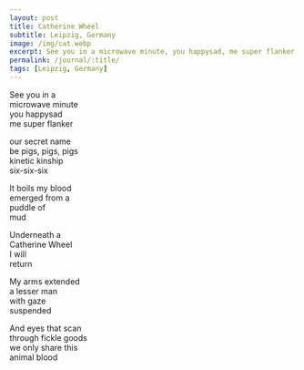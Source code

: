 ```yaml
---
layout: post
title: Catherine Wheel
subtitle: Leipzig, Germany
image: /img/cat.webp
excerpt: See you in a microwave minute, you happysad, me super flanker ...
permalink: /journal/:title/
tags: [Leipzig, Germany]
---
```

See you in a  
microwave minute  
you happysad  
me super flanker  

our secret name  
be pigs, pigs, pigs  
kinetic kinship  
six-six-six  

It boils my blood  
emerged from a  
puddle of  
mud  

Underneath a  
Catherine Wheel  
I will  
return  

My arms extended  
a lesser man  
with gaze  
suspended  

And eyes that scan  
through fickle goods  
we only share this  
animal blood  